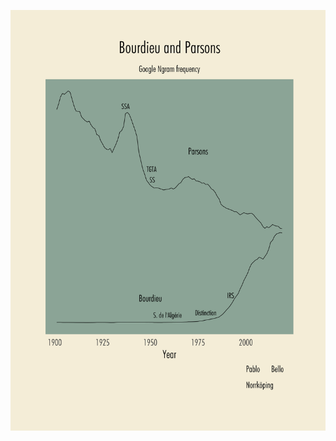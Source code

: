 ![alt text](https://github.com/PabloBelloDelpon/dataviz/blob/fc42c174aca9c480166d8caaa3f440f92ad18917/02bourdieu_parsons/plot_bourdieu_parsons.png)
